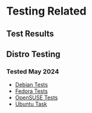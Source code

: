 # Testing Related

## Test Results

## Distro Testing

### Tested May 2024

- [Debian Tests](debian_tests.md)
- [Fedora Tests](opensuse_tests.md)
- [OpenSUSE Tests](fedora_tests.md)
- [Ubuntu Task](ubuntu_tests.md)
